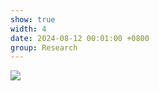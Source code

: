 ```yaml
---
show: true
width: 4
date: 2024-08-12 00:01:00 +0800
group: Research
---
```

<div>
    <img data-src="{{ '/assets/img/research/sca/seepage_valley_wcsph_v2.gif' | relative_url }}" class="lazy w-100 rounded" src="{{ '/assets/img/empty_300x200.png' | relative_url }}">
</div>
